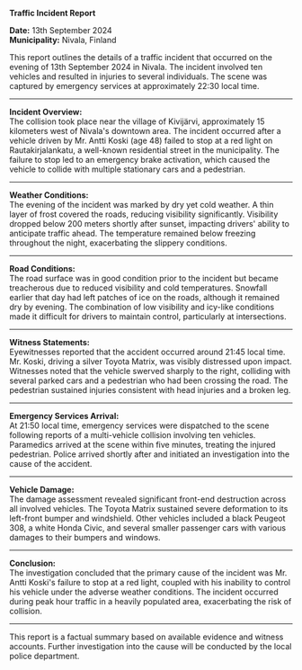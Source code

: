 

**Traffic Incident Report**

**Date:** 13th September 2024  
**Municipality:** Nivala, Finland  

This report outlines the details of a traffic incident that occurred on the evening of 13th September 2024 in Nivala. The incident involved ten vehicles and resulted in injuries to several individuals. The scene was captured by emergency services at approximately 22:30 local time.

---

**Incident Overview:**  
The collision took place near the village of Kivijärvi, approximately 15 kilometers west of Nivala's downtown area. The incident occurred after a vehicle driven by Mr. Antti Koski (age 48) failed to stop at a red light on Rautakirjalankatu, a well-known residential street in the municipality. The failure to stop led to an emergency brake activation, which caused the vehicle to collide with multiple stationary cars and a pedestrian.

---

**Weather Conditions:**  
The evening of the incident was marked by dry yet cold weather. A thin layer of frost covered the roads, reducing visibility significantly. Visibility dropped below 200 meters shortly after sunset, impacting drivers' ability to anticipate traffic ahead. The temperature remained below freezing throughout the night, exacerbating the slippery conditions.

---

**Road Conditions:**  
The road surface was in good condition prior to the incident but became treacherous due to reduced visibility and cold temperatures. Snowfall earlier that day had left patches of ice on the roads, although it remained dry by evening. The combination of low visibility and icy-like conditions made it difficult for drivers to maintain control, particularly at intersections.

---

**Witness Statements:**  
Eyewitnesses reported that the accident occurred around 21:45 local time. Mr. Koski, driving a silver Toyota Matrix, was visibly distressed upon impact. Witnesses noted that the vehicle swerved sharply to the right, colliding with several parked cars and a pedestrian who had been crossing the road. The pedestrian sustained injuries consistent with head injuries and a broken leg.

---

**Emergency Services Arrival:**  
At 21:50 local time, emergency services were dispatched to the scene following reports of a multi-vehicle collision involving ten vehicles. Paramedics arrived at the scene within five minutes, treating the injured pedestrian. Police arrived shortly after and initiated an investigation into the cause of the accident.

---

**Vehicle Damage:**  
The damage assessment revealed significant front-end destruction across all involved vehicles. The Toyota Matrix sustained severe deformation to its left-front bumper and windshield. Other vehicles included a black Peugeot 308, a white Honda Civic, and several smaller passenger cars with various damages to their bumpers and windows.

---

**Conclusion:**  
The investigation concluded that the primary cause of the incident was Mr. Antti Koski's failure to stop at a red light, coupled with his inability to control his vehicle under the adverse weather conditions. The incident occurred during peak hour traffic in a heavily populated area, exacerbating the risk of collision.

---

This report is a factual summary based on available evidence and witness accounts. Further investigation into the cause will be conducted by the local police department.